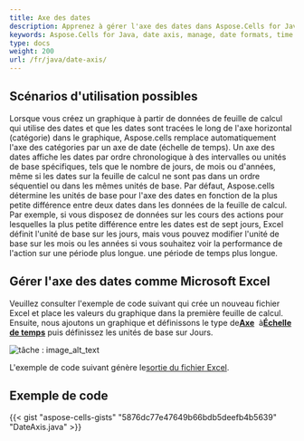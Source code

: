 ```yaml
---
title: Axe des dates
description: Apprenez à gérer l'axe des dates dans Aspose.Cells for Java. Notre guide vous aidera à comprendre comment travailler avec différents formats de date, échelles de temps et fréquences d'étiquettes de graduation.
keywords: Aspose.Cells for Java, date axis, manage, date formats, time scales, tick label frequencies.
type: docs
weight: 200
url: /fr/java/date-axis/
---
```

##  **Scénarios d'utilisation possibles**
Lorsque vous créez un graphique à partir de données de feuille de calcul qui utilise des dates et que les dates sont tracées le long de l'axe horizontal (catégorie) dans le graphique, Aspose.cells remplace automatiquement l'axe des catégories par un axe de date (échelle de temps).
Un axe des dates affiche les dates par ordre chronologique à des intervalles ou unités de base spécifiques, tels que le nombre de jours, de mois ou d'années, même si les dates sur la feuille de calcul ne sont pas dans un ordre séquentiel ou dans les mêmes unités de base.
Par défaut, Aspose.cells détermine les unités de base pour l'axe des dates en fonction de la plus petite différence entre deux dates dans les données de la feuille de calcul. Par exemple, si vous disposez de données sur les cours des actions pour lesquelles la plus petite différence entre les dates est de sept jours, Excel définit l'unité de base sur les jours, mais vous pouvez modifier l'unité de base sur les mois ou les années si vous souhaitez voir la performance de l'action sur une période plus longue. une période de temps plus longue.
##  **Gérer l'axe des dates comme Microsoft Excel**
 Veuillez consulter l'exemple de code suivant qui crée un nouveau fichier Excel et place les valeurs du graphique dans la première feuille de calcul.
 Ensuite, nous ajoutons un graphique et définissons le type de[**Axe**](https://reference.aspose.com/cells/java/com.aspose.cells/axis/) 
 à[**Échelle de temps**](https://reference.aspose.com/cells/java/com.aspose.cells/categorytype/#TIME-SCALE) puis définissez les unités de base sur Jours.

![tâche : image_alt_text](excel.png)

 L'exemple de code suivant génère le[sortie du fichier Excel](DateAxis.xlsx).

##  **Exemple de code**
{{< gist "aspose-cells-gists" "5876dc77e47649b66bdb5deefb4b5639" "DateAxis.java" >}}
